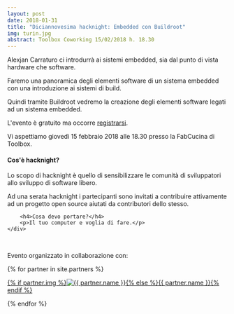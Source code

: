 ```yaml
---
layout: post
date: 2018-01-31
title: "Diciannovesima hacknight: Embedded con Buildroot"
img: turin.jpg
abstract: Toolbox Coworking 15/02/2018 h. 18.30
---
```


<div class="row">
    <div class="col-lg-12">
	<p>Alexjan Carraturo ci introdurrà ai sistemi embedded, sia dal punto di vista hardware che software.</p>
	<p>Faremo una panoramica degli elementi software di un sistema embedded con una introduzione ai sistemi di build.</p>
	<p>Quindi tramite Buildroot vedremo la creazione degli elementi software legati ad un sistema embedded.</p>
        <p>L'evento è gratuito ma occorre <a href="https://www.eventbrite.it/e/biglietti-torino-hacknight-embedded-con-buildroot-42633951296">registrarsi</a>.</p>
        <p>Vi aspettiamo giovedì 15 febbraio 2018 alle 18.30 presso la FabCucina di Toolbox.</p>
    </div>
</div>

<div class="row">
    <div class="col-lg-12">
        <h4>Cos'è hacknight?</h4>
        <p>Lo scopo di hacknight è quello di sensibilizzare le comunità di sviluppatori allo sviluppo di software libero.</p>
        <p>Ad una serata hacknight i partecipanti sono invitati a contribuire attivamente ad un progetto open source aiutati da contributori dello stesso.</p>

        <h4>Cosa devo portare?</h4>
        <p>Il tuo computer e voglia di fare.</p>
    </div>
</div>

<div class="row">
    <div class="col-lg-12">
        <p><br></p>
        <p>Evento organizzato in collaborazione con:</p>
        {% for partner in site.partners %}
            <p><a href="{{ partner.url }}" target="_blank">{% if partner.img %}<img src="{{ partner.img }}" alt="{{ partner.name }}">{% else %}{{ partner.name }}{% endif %}</a></p>
        {% endfor %}
    </div>
</div>
